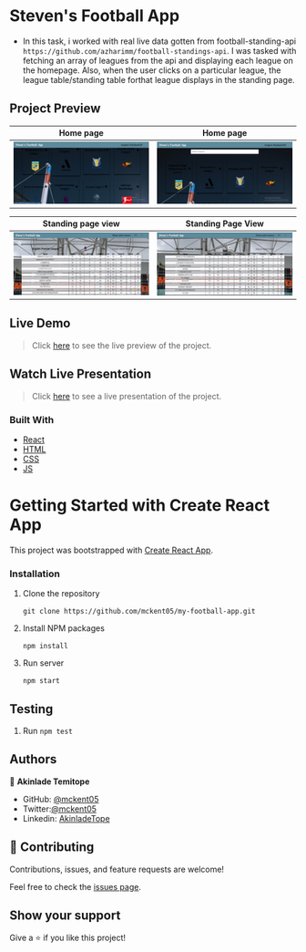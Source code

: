 # Steven's Football App
- In this task, i worked with real live data gotten from football-standing-api ```https://github.com/azharimm/football-standings-api```. I was tasked with fetching an array of leagues from the api and displaying each league on the homepage. Also, when the user clicks on a particular league, the league table/standing table forthat league displays in the standing page.

## Project Preview

Home page                             |  Home page
:---------------------------------------:|:---------------------------------------:
![](./src/assests/home2.PNG)       |  ![](./src/assests/homepage.PNG) 

Standing page view                       |  Standing Page View
:---------------------------------------:|:---------------------------------------:
![](./src/assests/standing1.PNG)      |  ![](./src/assests/standing2.PNG) 

## Live Demo
> Click [here](http://steven-football-app.herokuapp.com/) to see the live preview of the project.

## Watch Live Presentation
> Click [here]('') to see a live presentation of the project.

### Built With

- [React](https://es.reactjs.org/)
- [HTML](https://www.w3schools.com/html/)
- [CSS](https://www.w3schools.com/css/)
- [JS](https://www.javascript.com/)

# Getting Started with Create React App

This project was bootstrapped with [Create React App](https://github.com/facebook/create-react-app).

### Installation

1. Clone the repository
   ```
   git clone https://github.com/mckent05/my-football-app.git
   ```
2. Install NPM packages
   ```
   npm install
   ```
3. Run server
   ```
   npm start
   ```
## Testing

1. Run 
  `npm test`
## Authors

👤 **Akinlade Temitope**

- GitHub: [@mckent05](https://github.com/mckent05)
- Twitter:[@mckent05](https://twitter.com/mckent05)
- Linkedin: [AkinladeTope](https://www.linkedin.com/in/akinladetemitope/)

## 🤝 Contributing

Contributions, issues, and feature requests are welcome!

Feel free to check the [issues page](../../issues/).

## Show your support

Give a ⭐️ if you like this project!
